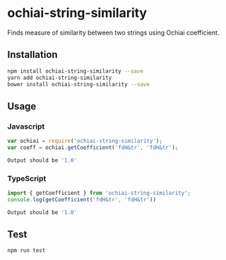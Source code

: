 # ochiai-string-similarity
Finds measure of similarity between two strings using Ochiai coefficient.

## Installation 
```sh
npm install ochiai-string-similarity --save
yarn add ochiai-string-similarity
bower install ochiai-string-similarity --save
```

## Usage

### Javascript

```javascript
var ochiai = require('ochiai-string-similarity');
var coeff = ochiai.getCoefficient('fdH&tr', 'fdH&tr');
```
```sh
Output should be '1.0'
```

### TypeScript
```typescript
import { getCoefficient } from 'ochiai-string-similarity';
console.log(getCoefficient('fdH&tr', 'fdH&tr'))
```
```sh
Output should be '1.0'
```

## Test 
```sh
npm run test
```